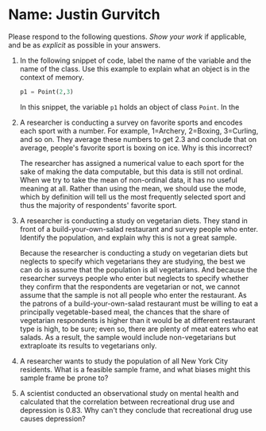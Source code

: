 # Name: Justin Gurvitch
Please respond to the following questions. _Show your work_ if applicable, and be as _explicit_ as possible in your answers.

1. In the following snippet of code, label the name of the variable and the name of the class. Use this example to explain what an object is in the context of memory.
    ```py
    p1 = Point(2,3)
    ```
    
    In this snippet, the variable `p1` holds an object of class `Point`. In the
    
2. A researcher is conducting a survey on favorite sports and encodes each sport with a number. For example, 1=Archery, 2=Boxing, 3=Curling, and so on. They average these numbers to get 2.3 and conclude that on average, people's favorite sport is boxing on ice. Why is this incorrect?

     The researcher has assigned a numerical value to each sport for the sake of making the data computable, but this data is still not ordinal. When we try to take the mean of non-ordinal data, it has no useful meaning at all. Rather than using the mean, we should use the mode, which by definition will tell us the most frequently selected sport and thus the majority of respondents' favorite sport.

3. A researcher is conducting a study on vegetarian diets. They stand in front of a build-your-own-salad restaurant and survey people who enter. Identify the population, and explain why this is not a great sample.

    Because the researcher is conducting a study on vegetarian diets but neglects to specify which vegetarians they are studying, the best we can do is assume that the population is all vegetarians. And because the researcher surveys people who enter but neglects to specify whether they confirm that the respondents are vegetarian or not, we cannot assume that the sample is not all people who enter the restaurant. As the patrons of a build-your-own-salad restaurant must be willing to eat a principally vegetable-based meal, the chances that the share of vegetarian respondents is higher than it would be at different restaurant type is high, to be sure; even so, there are plenty of meat eaters who eat salads. As a result, the sample would include non-vegetarians but extraploate its results to vegetarians only.

4. A researcher wants to study the population of all New York City residents. What is a feasible sample frame, and what biases might this sample frame be prone to?

    

5. A scientist conducted an observational study on mental health and calculated that the correlation between recreational drug use and depression is 0.83. Why can't they conclude that recreational drug use causes depression?
